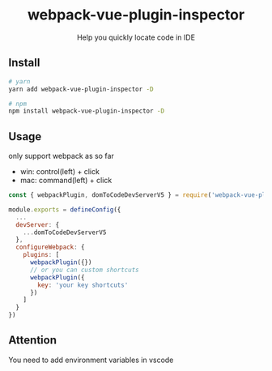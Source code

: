 <div align="center">
  <div align="center">
    <h1>webpack-vue-plugin-inspector</h1>
    <p>Help you quickly locate code in IDE</p>
  </div>
</div>

## Install

```bash
# yarn
yarn add webpack-vue-plugin-inspector -D

# npm
npm install webpack-vue-plugin-inspector -D
```

## Usage

only support webpack as so far

* win: control(left) + click
* mac: command(left) + click

```js
const { webpackPlugin, domToCodeDevServerV5 } = require('webpack-vue-plugin-inspector/webpack')

module.exports = defineConfig({
  ...
  devServer: {
    ...domToCodeDevServerV5
  },
  configureWebpack: {
    plugins: [
      webpackPlugin({})
      // or you can custom shortcuts
      webpackPlugin({
        key: 'your key shortcuts'
      })
    ]
  }
})
```

## Attention

You need to add environment variables in vscode